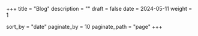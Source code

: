 +++
title = "Blog"
description = ""
draft = false
date = 2024-05-11
weight = 1

sort_by = "date"
paginate_by = 10
paginate_path = "page"
+++
